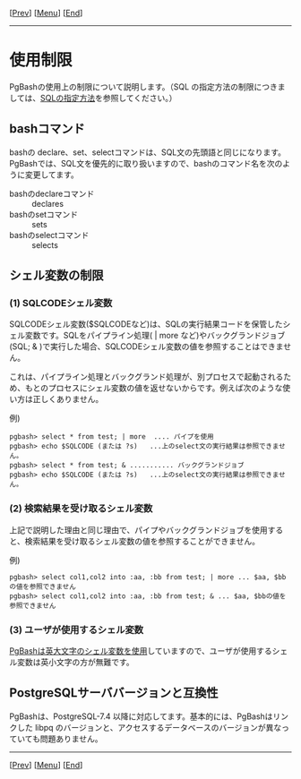 [[Prev](./usage10-j.md)] [[Menu](./readme.md)] [[End](./readme.md)]

* * *

# 使用制限

PgBashの使用上の制限について説明します。（SQL の指定方法の制限につきましては、[SQLの指定方法](usage02-j.html#LIMIT)を参照してください。）  

## bashコマンド<a id="BASH" name="BASH">&nbsp;</a>

bashの declare、set、selectコマンドは、SQL文の先頭語と同じになります。PgBashでは、SQL文を優先的に取り扱いますので、bashのコマンド名を次のように変更してます。  

<dl>
        <dt>bashのdeclareコマンド</dt>
        <dd>declares<dd>
        <dt>bashのsetコマンド</dt>
        <dd>sets</dd>
        <dt>bashのselectコマンド</dt>
        <dd>selects</dd>
</dl>

## シェル変数の制限<a id="SHELLVAR" name="SHELLVAR">&nbsp;</a>

### (1) SQLCODEシェル変数

SQLCODEシェル変数($SQLCODEなど)は、SQLの実行結果コードを保管したシェル変数です。SQLをパイプライン処理( | more など)やバックグランドジョブ(SQL; & )で実行した場合、SQLCODEシェル変数の値を参照することはできません。  

これは、パイプライン処理とバックグランド処理が、別プロセスで起動されるため、もとのプロセスにシェル変数の値を返せないからです。例えば次のような使い方は正しくありません。  

例)

    pgbash> select * from test; | more  .... パイプを使用
    pgbash> echo $SQLCODE (または ?s)   ...上のselect文の実行結果は参照できません。
    pgbash> select * from test; & ........... バックグランドジョブ
    pgbash> echo $SQLCODE (または ?s)   ...上のselect文の実行結果は参照できません。

### (2) 検索結果を受け取るシェル変数

上記で説明した理由と同じ理由で、パイプやバックグランドジョブを使用すると、検索結果を受け取るシェル変数の値を参照することができません。  

例)

    pgbash> select col1,col2 into :aa, :bb from test; | more ... $aa, $bbの値を参照できません
    pgbash> select col1,col2 into :aa, :bb from test; & ... $aa, $bbの値を参照できません

### (3) ユーザが使用するシェル変数

[PgBashは英大文字のシェル変数を使用](usage07-j.html)していますので、ユーザが使用するシェル変数は英小文字の方が無難です。  

## PostgreSQLサーババージョンと互換性<a id="VERSION" name="VERSION">&nbsp;</a>

PgBashは、PostgreSQL-7.4 以降に対応してます。基本的には、PgBashはリンクした libpq のバージョンと、アクセスするデータベースのバージョンが異なっていても問題ありません。  

* * *

[[Prev](./usage10-j.md)] [[Menu](./readme.md)] [[End](./readme.md)]
